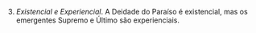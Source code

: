 ﻿3. <I>Existencial e Experiencial</I>. A Deidade do Paraíso é existencial, mas os emergentes Supremo e Último são experienciais.